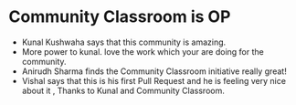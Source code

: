 # Community Classroom is OP

- Kunal Kushwaha says that this community is amazing.
- More power to kunal. love the work which your are doing for the community.
- Anirudh Sharma finds the Community Classroom initiative really great!
- Vishal says that this is his first Pull Request and he is feeling very nice about it , Thanks to Kunal and Community Classroom.
